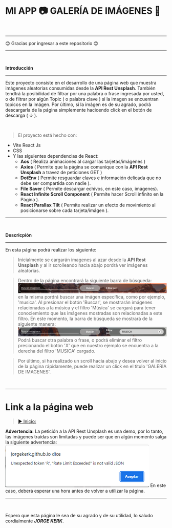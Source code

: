 # MI APP 📷 GALERÍA DE IMÁGENES 📸

<br>

------------

😊 Gracias por ingresar a este repositorio 😊


----------
<br>

**Introducción**
<hr>

Este proyecto consiste en el desarrollo de una página web que muestra imágenes aleatorias consumidas desde la **API Rest Unsplash**. También tendtrá la posibilidad de filtrar por una palabra o frase ingresada por usted, o de filtrar por algún Topic ( o palabra clave ) si la imagen se encuentran topicos en la imágen. Por último, si la imágen es de su agrado, podrá descargarla de la página simplemente hacioendo click en el botón de descarga ( ↓ ).

<br>

> El proyecto está hecho con:
- Vite React Js
- CSS
- Y las siguientes dependencias de React:
    - **Aos** ( Realiza animaciones al cargar las tarjetas/imágenes )
    - **Axios** ( Permite que la página se comunique con la **API Rest Unsplash** a travez de peticiones GET )
    - **DotEnv** ( Permite resguardar claves e información delicada que no debe ser compartida con nadie ).
    - **File Saver** ( Permite descargar echivos, en este caso, imágenes). 
    - **React Infinite Scroll Component** ( Permite hacer Scroll infinito en la Página ).
    - **React Parallax Tilt** ( Permite realizar un efecto de movimiento al posicionarse sobre cada tarjeta/imágen ).

<hr>

<br>

**Descricpión**
<hr>
En esta página podrá realizar los siguiente:

>Inicialmente se cargarán imagenes al azar desde la **API Rest Unsplash** y al ir scrolleando hacia abajo pordrá ver imágenes aleatorias.

>Dentro de la página encontrará la siguiente barra de búsqueda:
![Alt text](src/assets/Barra%20de%20busqueda.png)
en la misma pordrá buscar una imágen específica, como por ejemplo, 'musica'. Al presionar el botón 'Buscar', se mostrarán imágenes relacionadas a la música y el filtro 'Música' se cargará para tener conociemiento que las imágenes mostradas son relacionadas a este filtro. En este momento, la barra de búsqueda se mostrará de la siguiente manera:
![Alt text](src/assets/Barra%20de%20busqueda%20con%20filtro.png)
Podrá buscar otra palabra o frase, o podrá eliminar el filtro presionando el botón 'X' que en nuestro ejemplo se encuentra a la derecha del filtro 'MUSICA' cargado.

> Por último, si ha realizado un scroll hacia abajo y desea volver al inicio de la página rápidamente, puede realizar un click en el título 'GALERÍA DE IMAGENES'.

<br> 

<hr>

# **Link a la página web**
> [▶ Inicio:](https://jorgekerk.github.io/TP2-APPI-PHOTOS-UNSPLASH-UTN/) 

**Advertencia:** La petición a la API Rest Unsplash es una demo, por lo tanto, las imágenes traídas son limitadas y puede ser que en algún momento salga la siguiente advertencia:
![Alt text](src/assets/Alert.png)
En este caso, deberá esperar una hora antes de volver a utilizar la página.

<hr>

<br>

Espero que esta página le sea de su agrado y de su utilidad, lo saludo cordialmente ***JORGE KERK***.
